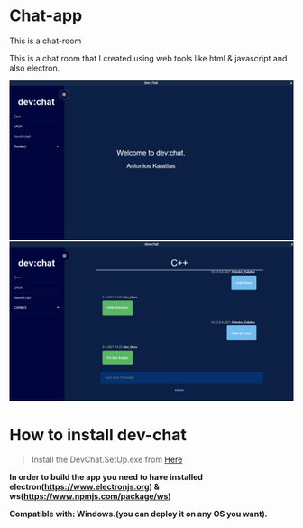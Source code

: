 # Chat-app

This is a chat-room

This is a chat room that I created using web tools like html & javascript and also electron. 

![alt text](https://github.com/AntoniosKalattas/Chat-app/blob/main/img/Screenshot%20(545).png)
![alt text](https://github.com/AntoniosKalattas/Chat-app/blob/main/img/Screenshot%20(546).png)

# How to install dev-chat

> Install the DevChat.SetUp.exe from [Here](https://github.com/AntoniosKalattas/dev-chat/releases/tag/stable)

**In order to build the app you need to have installed electron(https://www.electronjs.org) & ws(https://www.npmjs.com/package/ws)**

**Compatible with: Windows.(you can deploy it on any OS you want).**
